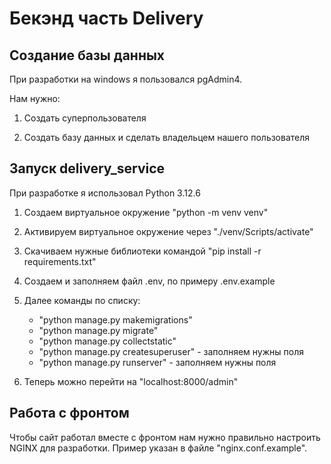 # Бекэнд часть Delivery
## Создание базы данных
При разработки на windows я пользовался pgAdmin4.

Нам нужно:

1. Создать суперпользователя

2. Создать базу данных и сделать владельцем нашего пользователя
## Запуск delivery_service
При разработке я использовал Python 3.12.6
1. Создаем виртуальное окружение "python -m venv venv"

2. Активируем виртуальное окружение через "./venv/Scripts/activate"

3. Скачиваем нужные библиотеки командой "pip install -r requirements.txt"

4. Создаем и заполняем файл .env, по примеру .env.example

5. Далее команды по списку:
    + "python manage.py makemigrations"
    + "python manage.py migrate" 
    + "python manage.py collectstatic"
    + "python manage.py createsuperuser" - заполняем нужны поля
    + "python manage.py runserver" - заполняем нужны поля

6. Теперь можно перейти на "localhost:8000/admin"


## Работа с фронтом
Чтобы сайт работал вместе с фронтом нам нужно правильно настроить NGINX для разработки. Пример указан в файле "nginx.conf.example".